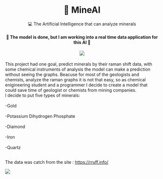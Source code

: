 <h1 align="center">
    <a>💎 MineAI</a>
</h1>
<p align="center">💻 The Artificial Intelligence that can analyze minerals </p>

<h4 align="center"> 
	🚧  The model is done, but I am working into a real time data application for this AI  🚧
	
</h4>
<h4 align="center"><img src="http://ForTheBadge.com/images/badges/made-with-python.svg"/> </h4>
<p>
This project had one goal, predict minerals by their raman shift data, with some chemical instruments of analysis the model can make a prediction without seeing
the graphs. Beacuse for most of the geologists and chemists, analyze the raman graphs it is not that easy, so as chemical enigineering student and a programmer I decide to create a model that could save time of geologist or chemists from mining companies. 
	<br>
	I decide to put five types of minerals:
	<br>
	<br>
	-Gold
	<br>
	<br>
	-Potassium Dihydrogen Phosphate
	<br>
	<br>
	-Diamond
	<br>
	<br>
	-Iron
	<br>
	<br>
	-Quartz
	<br>
	<br>

The data was catch from the site : https://rruff.info/

</p>

 <img src=”/ChemPy/blob/main/images/mineAIinterface.PNG”>
